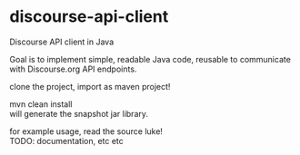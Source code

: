 discourse-api-client
====================

Discourse API client in Java

Goal is to implement simple, readable Java code, reusable to communicate with Discourse.org API endpoints.   
   
clone the project, import as maven project!     

mvn clean install    
will generate the snapshot jar library.      

for example usage, read the source luke!   
TODO: documentation, etc etc   
